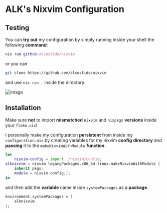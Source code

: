 # ALK's Nixvim Configuration
## Testing

You can **try out** my configuration by simply running inside your shell the following **command**:

```nix
nix run github:alcestide/nixvim
```
or you can 
```bash
git clone https://github.com/alcestide/nixvim
``` 
and use `nix run .` inside the directory.

![image](https://github.com/user-attachments/assets/44ff2d6c-664c-4942-9216-7c4400f2c7a5)

## Installation
Make sure **not** to import **mismatched** `nixvim` and `nixpkgs` **versions** inside your `flake.nix`! 

I personally make my configuration **persistent** from inside my `configuration.nix` by creating variables for my nixvim **config** **directory** and **passing** it to the `makeNixvimWithModule` **function**.
```nix
let
	nixvim-config = import ./nixvim/config;
alknixvim = nixvim.legacyPackages.x86_64-linux.makeNixvimWithModule {
	inherit pkgs;
	module = nixvim-config;};
in
```
and then add the **variable** name inside `systemPackages` as a **package**.
```nix
environment.systemPackages = [
    alknixvim
];
```
